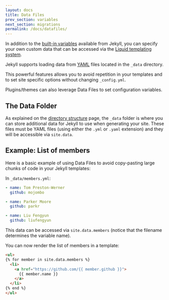 ```yaml
---
layout: docs
title: Data Files
prev_section: variables
next_section: migrations
permalink: /docs/datafiles/
---
```


In addition to the [built-in variables](../variables/) available from Jekyll,
you can specify your own custom data that can be accessed via the [Liquid 
templating system](http://wiki.github.com/shopify/liquid/liquid-for-designers).

Jekyll supports loading data from [YAML](http://yaml.org/) files located in the 
`_data` directory.

This powerful features allows you to avoid repetition in your templates and to
set site specific options without changing `_config.yml`. 

Plugins/themes can also leverage Data Files to set configuration variables.

## The Data Folder

As explained on the [directory structure](../structure/) page, the `_data` 
folder is where you can store additional data for Jekyll to use when generating
your site. These files must be YAML files (using either the `.yml` or `.yaml`
extension) and they will be accessible via `site.data`.

## Example: List of members

Here is a basic example of using Data Files to avoid copy-pasting large chunks of
code in your Jekyll templates:

In `_data/members.yml`:

```yaml
- name: Tom Preston-Werner
  github: mojombo

- name: Parker Moore
  github: parkr

- name: Liu Fengyun
  github: liufengyun
```

This data can be accessed via `site.data.members` (notice that the filename
determines the variable name).

You can now render the list of members in a template:

```html
<ul>
{% for member in site.data.members %}
  <li>
    <a href="https://github.com/{{ member.github }}">
      {{ member.name }}
    </a>
  </li>
{% end %}
</ul>
```
